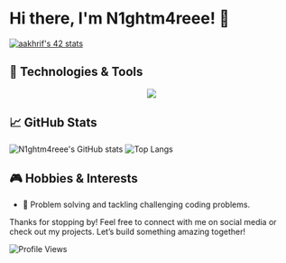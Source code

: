 
# Hi there, I'm N1ghtm4reee! 👋
[![aakhrif's 42 stats](https://badge.mediaplus.ma/binary/aakhrif)](https://github.com/oakoudad/badge42)

## 🔧 Technologies & Tools

<p align="center">
  <a href="https://skillicons.dev">
    <img src="https://skillicons.dev/icons?i=git,docker,c,cpp,postman,vscode,linux,github,githubactions,bash" />
  </a>
</p>

## 📈 GitHub Stats
![N1ghtm4reee's GitHub stats](https://github-readme-stats.vercel.app/api?username=N1ghtm4reee&show_icons=true&theme=radical)
![Top Langs](https://github-readme-stats.vercel.app/api/top-langs/?username=N1ghtm4reee&layout=compact&theme=radical)

## 🎮 Hobbies & Interests
- 🧩 Problem solving and tackling challenging coding problems.

Thanks for stopping by! Feel free to connect with me on social media or check out my projects. Let’s build something amazing together!

![Profile Views](https://komarev.com/ghpvc/?username=N1ghtm4reee&color=blue)
``` ▋
